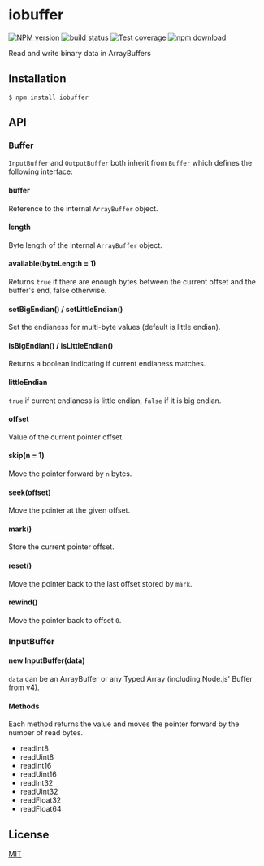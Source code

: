 # iobuffer

  [![NPM version][npm-image]][npm-url]
  [![build status][travis-image]][travis-url]
  [![Test coverage][coveralls-image]][coveralls-url]
  [![npm download][download-image]][download-url]

Read and write binary data in ArrayBuffers

## Installation

```
$ npm install iobuffer
```

## API

### Buffer

`InputBuffer` and `OutputBuffer` both inherit from `Buffer` which defines the following interface:

#### buffer

Reference to the internal `ArrayBuffer` object.

#### length

Byte length of the internal `ArrayBuffer` object.

#### available(byteLength = 1)

Returns `true` if there are enough bytes between the current offset and the buffer's end, false otherwise.

#### setBigEndian() / setLittleEndian()

Set the endianess for multi-byte values (default is little endian).

#### isBigEndian() / isLittleEndian()

Returns a boolean indicating if current endianess matches.

#### littleEndian

`true` if current endianess is little endian, `false` if it is big endian.

#### offset

Value of the current pointer offset.

#### skip(n = 1)

Move the pointer forward by `n` bytes.

#### seek(offset)

Move the pointer at the given offset.

#### mark()

Store the current pointer offset.

#### reset()

Move the pointer back to the last offset stored by `mark`.

#### rewind()

Move the pointer back to offset `0`.

### InputBuffer

#### new InputBuffer(data)

`data` can be an ArrayBuffer or any Typed Array (including Node.js' Buffer from v4).

#### Methods

Each method returns the value and moves the pointer forward by the number of read bytes.

* readInt8
* readUint8
* readInt16
* readUint16
* readInt32
* readUint32
* readFloat32
* readFloat64

## License

  [MIT](./LICENSE)

[npm-image]: https://img.shields.io/npm/v/iobuffer.svg?style=flat-square
[npm-url]: https://www.npmjs.com/package/iobuffer
[travis-image]: https://img.shields.io/travis/image-js/iobuffer/master.svg?style=flat-square
[travis-url]: https://travis-ci.org/image-js/iobuffer
[coveralls-image]: https://img.shields.io/coveralls/image-js/iobuffer.svg?style=flat-square
[coveralls-url]: https://coveralls.io/github/image-js/iobuffer
[download-image]: https://img.shields.io/npm/dm/iobuffer.svg?style=flat-square
[download-url]: https://www.npmjs.com/package/iobuffer
